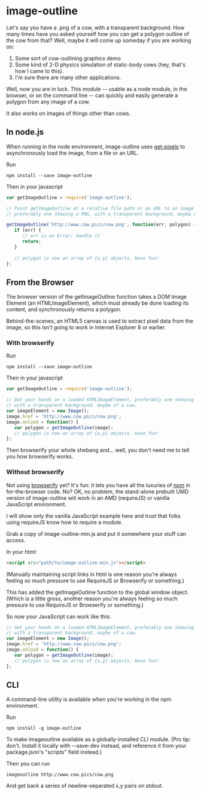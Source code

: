# image-outline

Let's say you have a .png of a cow, with a transparent background. How many
times have you asked yourself how you can get a polygon outline of the cow
from that? Well, maybe it will come up someday if you are working on:

1. Some sort of cow-outlining graphics demo
2. Some kind of 2-D physics simulation of static-body cows (hey, that's how
   I came to this).
3. I'm sure there are many other applications.

Well, now you are in luck. This module -- usable as a node module, in the 
browser, or on the command line -- can quickly and easily generate a polygon
from any image of a cow.

It also works on images of things other than cows.

## In node.js

When running in the node environment, image-outline uses 
[get-pixels](https://www.npmjs.com/package/get-pixels) to asynchronously
load the image, from a file or an URL. 

Run

```
npm install --save image-outline
```

Then in your javascript

```javascript
var getImageOutline = require('image-outline');

// Point getImageOutline at a relative file path or an URL to an image
// preferably one showing a PNG, with a transparent background, maybe of a cow. 

getImageOutline('http://www.cow.pics/cow.png', function(err, polygon) {
   if (err) {
      // err is an Error; handle it
      return;
   }
   
   // polygon is now an array of {x,y} objects. Have fun!
};
```

## From the Browser

The browser version of the getImageOutline function takes a DOM Image Element
(an HTMLImageElement), which must already be done loading its content, and
synchronously returns a polygon.

Behind-the-scenes, an HTML5 canvas is used to extract pixel data from the image,
so this isn't going to work in Internet Explorer 8 or earlier.

### With browserify

Run

```
npm install --save image-outline
```

Then in your javascript

```javascript
var getImageOutline = require('image-outline');

// Get your hands on a loaded HTMLImageElement, preferably one showing a PNG,
// with a transparent background, maybe of a cow. 
var imageElement = new Image();
image.href = 'http://www.cow.pics/cow.png';
image.onload = function() {
   var polygon = getImageOutline(image);
   // polygon is now an array of {x,y} objects. Have fun!
};
```

Then browserify your whole shebang and... well, you don't need me to tell you
how browserify works.

### Without browserify

Not using [browserify](http://browserify.org/) yet? It's fun: it lets you have
all the luxuries of [npm](https://www.npmjs.com/) in for-the-browser code. No?
OK, no problem, the stand-alone prebuilt UMD version of image-outline will work
in an AMD (requireJS) or vanilla JavaScript environment.

I will show only the vanilla JavaScript example here and trust that folks 
using requireJS know how to require a module.

Grab a copy of image-outline-min.js and put it somewhere your stuff can access.

In your html:

```html
<script src="path/to/image-outline-min.js"></script>
```

(Manually maintaining script links in html is one reason you're always feeling 
so much pressure to use RequireJS or Browserify or something.)

This has added the getImageOutline function to the global window object. (Which
is a little gross, another reason you're always feeling so much pressure to
use RequireJS or Browserify or something.)

So now your JavaScript can work like this:

```javascript
// Get your hands on a loaded HTMLImageElement, preferably one showing a PNG,
// with a transparent background, maybe of a cow. 
var imageElement = new Image();
image.href = 'http://www.cow.pics/cow.png';
image.onload = function() {
   var polygon = getImageOutline(image);
   // polygon is now an array of {x,y} objects. Have fun!
};
```

## CLI

A command-line utility is available when you're working in the npm environment.

Run
```
npm install -g image-outline
```

To make imageoutline available as a globally-installed CLI module. (Pro tip:
don't. Install it locally with --save-dev instead, and reference it from your
package.json's "scripts" field instead.)

Then you can run
```
imageoutline http://www.cow.pics/cow.png
```

And get back a series of newline-separated x,y pairs on stdout.





